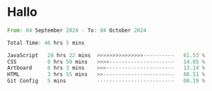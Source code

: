 # Hallo
<!--START_SECTION:waka-->

```rust
From: 04 September 2024 - To: 04 October 2024

Total Time: 46 hrs 5 mins

JavaScript   28 hrs 22 mins  >>>>>>>>>>>>>>>----------   61.53 %
CSS          6 hrs 50 mins   >>>>---------------------   14.85 %
Artboard     6 hrs 3 mins    >>>----------------------   13.14 %
HTML         3 hrs 55 mins   >>-----------------------   08.51 %
Git Config   5 mins          -------------------------   00.19 %
```

<!--END_SECTION:waka-->

